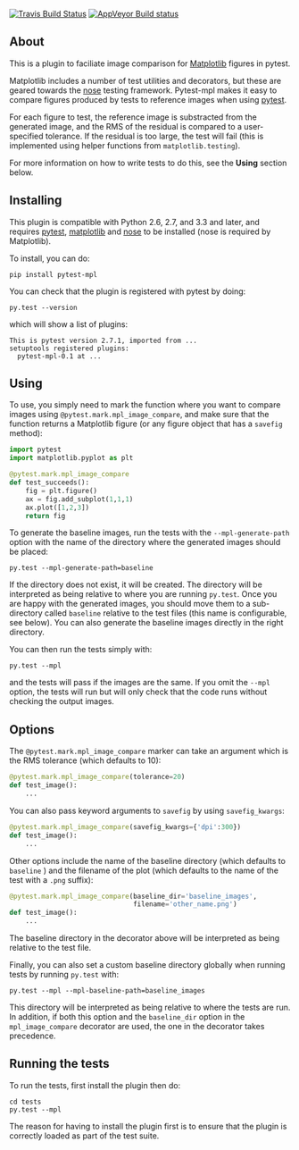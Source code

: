 [![Travis Build Status](https://travis-ci.org/astrofrog/pytest-mpl.svg?branch=master)](https://travis-ci.org/astrofrog/pytest-mpl) 
[![AppVeyor Build status](https://ci.appveyor.com/api/projects/status/mf7hs44scg5mvcyo?svg=true)](https://ci.appveyor.com/project/astrofrog/pytest-mpl)


About
-----

This is a plugin to faciliate image comparison for [Matplotlib](http://www.matplotlib.org) figures in pytest.

Matplotlib includes a number of test utilities and decorators, but these are geared towards the [nose](http://nose.readthedocs.org/) testing framework. Pytest-mpl makes it easy to compare figures produced by tests to reference images when using [pytest](http://pytest.org).

For each figure to test, the reference image is substracted from the generated image, and the RMS of the residual is compared to a user-specified tolerance. If the residual is too large, the test will fail (this is implemented using helper functions from ``matplotlib.testing``).



For more information on how to write tests to do this, see the **Using** section below.

Installing
----------

This plugin is compatible with Python 2.6, 2.7, and 3.3 and later, and requires [pytest](http://pytest.org), [matplotlib](http://www.matplotlib.org) and
[nose](http://nose.readthedocs.org/) to be installed (nose is required by Matplotlib).

To install, you can do:

    pip install pytest-mpl

You can check that the plugin is registered with pytest by doing:

    py.test --version
    
which will show a list of plugins:
    
    This is pytest version 2.7.1, imported from ...
    setuptools registered plugins:
      pytest-mpl-0.1 at ...

Using
-----

To use, you simply need to mark the function where you want to compare images
using ``@pytest.mark.mpl_image_compare``, and make sure that the function
returns a Matplotlib figure (or any figure object that has a ``savefig``
method):

```python
import pytest
import matplotlib.pyplot as plt

@pytest.mark.mpl_image_compare
def test_succeeds():
    fig = plt.figure()
    ax = fig.add_subplot(1,1,1)
    ax.plot([1,2,3])
    return fig
```

To generate the baseline images, run the tests with the ``--mpl-generate-path``
option with the name of the directory where the generated images should be
placed:

    py.test --mpl-generate-path=baseline

If the directory does not exist, it will be created. The directory will be
interpreted as being relative to where you are running ``py.test``. Once you
are happy with the generated images, you should move them to a sub-directory
called ``baseline`` relative to the test files (this name is configurable, see
below). You can also generate the baseline images directly in the right directory.

You can then run the tests simply with:

    py.test --mpl

and the tests will pass if the images are the same. If you omit the ``--mpl``
option, the tests will run but will only check that the code runs without
checking the output images.

Options
-------

The ``@pytest.mark.mpl_image_compare`` marker can take an argument which is the
RMS tolerance (which defaults to 10):

```python
@pytest.mark.mpl_image_compare(tolerance=20)
def test_image():
    ...
```

You can also pass keyword arguments to ``savefig`` by using ``savefig_kwargs``:

```python
@pytest.mark.mpl_image_compare(savefig_kwargs={'dpi':300})
def test_image():
    ...
```

Other options include the name of the baseline directory (which defaults to
``baseline`` ) and the filename of the plot (which defaults to the name of the
test with a ``.png`` suffix):

```python
@pytest.mark.mpl_image_compare(baseline_dir='baseline_images',
                               filename='other_name.png')
def test_image():
    ...
```

The baseline directory in the decorator above will be interpreted as being
relative to the test file.

Finally, you can also set a custom baseline directory globally when running
tests by running ``py.test`` with:

    py.test --mpl --mpl-baseline-path=baseline_images

This directory will be interpreted as being relative to where the tests are
run. In addition, if both this option and the ``baseline_dir`` option in the
``mpl_image_compare`` decorator are used, the one in the decorator takes
precedence.

Running the tests
-----------------

To run the tests, first install the plugin then do:

    cd tests
    py.test --mpl

The reason for having to install the plugin first is to ensure that the plugin
is correctly loaded as part of the test suite.
